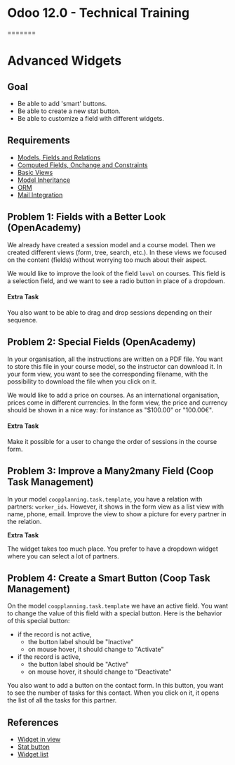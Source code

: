 # Odoo 12.0 - Technical Training
=======
# Advanced Widgets

## Goal

* Be able to add 'smart' buttons.
* Be able to create a new stat button.
* Be able to customize a field with different widgets.

## Requirements

* [Models, Fields and Relations](https://github.com/odoo/technical-training/tree/12.0-01-models)
* [Computed Fields, Onchange and Constraints](https://github.com/odoo/technical-training/tree/12.0-02-fields)
* [Basic Views](https://github.com/odoo/technical-training/tree/12.0-03-views)
* [Model Inheritance](https://github.com/odoo/technical-training/tree/12.0-04-model-inheritance)
* [ORM](https://github.com/odoo/technical-training/tree/12.0-09-orm)
* [Mail Integration](https://github.com/odoo/technical-training/tree/12.0-25-mail-integration)


## Problem 1: Fields with a Better Look (OpenAcademy)

We already have created a session model and a course model. Then we created
different views (form, tree, search, etc.). In these views we focused on the
content (fields) without worrying too much about their aspect.

We would like to improve the look of the field `level` on courses. This field is
a selection field, and we want to see a radio button in place of a dropdown.

#### Extra Task

You also want to be able to drag and drop sessions depending on their sequence.


## Problem 2: Special Fields (OpenAcademy)

In your organisation, all the instructions are written on a PDF file. You want
to store this file in your course model, so the instructor can download it. In
your form view, you want to see the corresponding filename, with the possibility
to download the file when you click on it.

We would like to add a price on courses. As an international organisation,
prices come in different currencies. In the form view, the price and currency
should be shown in a nice way: for instance as "$100.00" or "100.00€".

#### Extra Task

Make it possible for a user to change the order of sessions in the course form.


## Problem 3: Improve a Many2many Field (Coop Task Management)

In your model `coopplanning.task.template`, you have a relation with partners:
`worker_ids`. However, it shows in the form view as a list view with name,
phone, email. Improve the view to show a picture for every partner in the
relation.

**Extra Task**

The widget takes too much place. You prefer to have a dropdown widget where you
can select a lot of partners.


## Problem 4: Create a Smart Button (Coop Task Management)

On the model `coopplanning.task.template` we have an active field. You want to
change the value of this field with a special button. Here is the behavior of
this special button:
- if the record is not active,
  - the button label should be "Inactive"
  - on mouse hover, it should change to "Activate"
- if the record is active,
  - the button label should be "Active"
  - on mouse hover, it should change to "Deactivate"

You also want to add a button on the contact form. In this button, you want to
see the number of tasks for this contact. When you click on it, it opens the
list of all the tasks for this partner.


## References

* [Widget in view](https://www.odoo.com/documentation/11.0/reference/views.html)
* [Stat button](http://fr.slideshare.net/openobject/odoo-smart-buttons)
* [Widget list](https://github.com/odoo/odoo/blob/76c443eda331b75bf5dfa7ec22b8eb22e1084343/addons/web/static/src/js/views/form_widgets.js#L1680)
